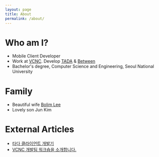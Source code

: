 ```yaml
---
layout: page
title: About
permalink: /about/
---
```


# Who am I?

- Mobile Client Developer
- Work at [VCNC](http://engineering.vcnc.co.kr/). Develop [TADA](https://tadatada.com/) & [Between](https://between.us)
- Bachelor's degree, Computer Science and Engineering, Seoul National University

# Family

- Beautiful wife [Bolim Lee](https://www.instagram.com/rimbogram/)
- Lovely son Jun Kim

# External Articles

- [타다 클라이언트 개발기](http://engineering.vcnc.co.kr/2019/05/tada-client-development/)
- [VCNC 개발팀 워크숍을 소개합니다.](http://engineering.vcnc.co.kr/2019/01/vcnc-workshop-for-developers/)